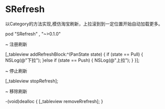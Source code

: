 # SRefresh
以Category的方法实现,模仿淘宝刷新，上拉滚到到一定位置开始自动加载更多。

pod "SRefresh" , "~>0.1.0"

~ 注册刷新

[_tableview addRefreshBlock:^(PanState state) {
        if (state == Pull) {
            NSLog(@"下拉");
        }else if (state == Push) {
            NSLog(@"上拉");
        }
}];
    
~ 停止刷新

[_tableview stopRefresh];

~ 移除刷新

-(void)dealloc {
    [_tableview removeRrefresh];
}
    
